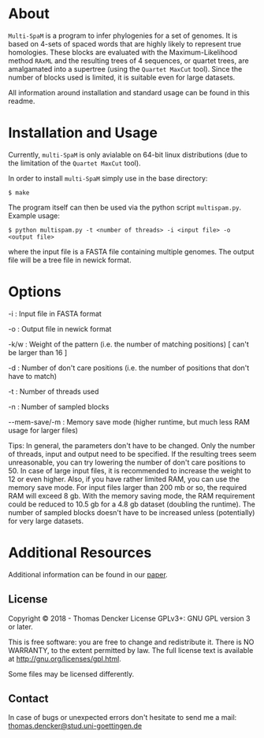 # About

`Multi-SpaM` is a program to infer phylogenies for a set of genomes. It is based on 4-sets of spaced words that are highly likely to represent true homologies. These blocks are evaluated with the Maximum-Likelihood method `RAxML` and the resulting trees of 4 sequences, or quartet trees, are amalgamated into a supertree (using the `Quartet MaxCut` tool). Since the number of blocks used is limited, it is suitable even for large datasets.

All information around installation and standard usage can be found in this readme.

# Installation and Usage

Currently, `multi-SpaM` is only avialable on 64-bit linux distributions (due to the limitation of the `Quartet MaxCut` tool).

In order to install `multi-SpaM` simply use in the base directory:

	$ make

The program itself can then be used via the python script `multispam.py`. Example usage:

	$ python multispam.py -t <number of threads> -i <input file> -o <output file>

where the input file is a FASTA file containing multiple genomes. The output file will be a tree file in newick format.

# Options

-i : Input file in FASTA format

-o : Output file in newick format

-k/w : Weight of the pattern (i.e. the number of matching positions) [ can't be larger than 16 ]

-d : Number of don't care positions (i.e. the number of positions that don't have to match)

-t : Number of threads used

-n : Number of sampled blocks

--mem-save/-m : Memory save mode (higher runtime, but much less RAM usage for larger files)


Tips:
In general, the parameters don't have to be changed. Only the number of threads, input and output need to be specified. If the resulting trees seem unreasonable, you can try lowering the number of don't care positions to 50. In case of large input files, it is recommended to increase the weight to 12 or even higher. Also, if you have rather limited RAM, you can use the memory save mode. For input files larger than 200 mb or so, the required RAM will exceed 8 gb. With the memory saving mode, the RAM requirement could be reduced to 10.5 gb for a 4.8 gb dataset (doubling the runtime). The number of sampled blocks doesn't have to be increased unless (potentially) for very large datasets.

# Additional Resources

Additional information can be found in our [paper](https://arxiv.org/abs/1803.09222).

## License

Copyright © 2018 - Thomas Dencker
License GPLv3+: GNU GPL version 3 or later.

This is free software: you are free to change and redistribute it. There is NO WARRANTY, to the extent permitted by law. The full license text is available at <http://gnu.org/licenses/gpl.html>.

Some files may be licensed differently.

## Contact

In case of bugs or unexpected errors don't hesitate to send me a mail: thomas.dencker@stud.uni-goettingen.de
